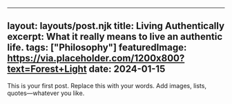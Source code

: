 
---
layout: layouts/post.njk
title: Living Authentically
excerpt: What it really means to live an authentic life.
tags: ["Philosophy"]
featuredImage: https://via.placeholder.com/1200x800?text=Forest+Light
date: 2024-01-15
---
This is your first post. Replace this with your words. Add images, lists, quotes—whatever you like.
